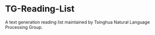 # TG-Reading-List
A text generation reading list maintained by Tsinghua Natural Language Processing Group.
